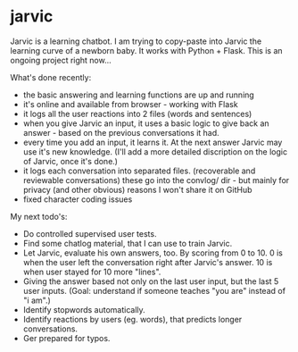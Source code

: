 # jarvic
Jarvic is a learning chatbot. I am trying to copy-paste into Jarvic the learning curve of a newborn baby. It works with Python + Flask.
This is an ongoing project right now...

What's done recently:
- the basic answering and learning functions are up and running
- it's online and available from browser - working with Flask
- it logs all the user reactions into 2 files (words and sentences)
- when you give Jarvic an input, it uses a basic logic to give back an answer - based on the previous conversations it had.
- every time you add an input, it learns it. At the next answer Jarvic may use it's new knowledge.
(I'll add a more detailed discription on the logic of Jarvic, once it's done.)
- it logs each conversation into separated files. (recoverable and reviewable conversations) these go into the convlog/ dir - but mainly for privacy (and other obvious) reasons I won't share it on GitHub
- fixed character coding issues

My next todo's:
- Do controlled supervised user tests.
- Find some chatlog material, that I can use to train Jarvic.
- Let Jarvic, evaluate his own answers, too. By scoring from 0 to 10. 0 is when the user left the conversation right after Jarvic's answer. 10 is when user stayed for 10 more "lines".
- Giving the answer based not only on the last user input, but the last 5 user inputs. (Goal: understand if someone teaches "you are" instead of "i am".)
- Identify stopwords automatically.
- Identify reactions by users (eg. words), that predicts longer conversations.
- Ger prepared for typos.